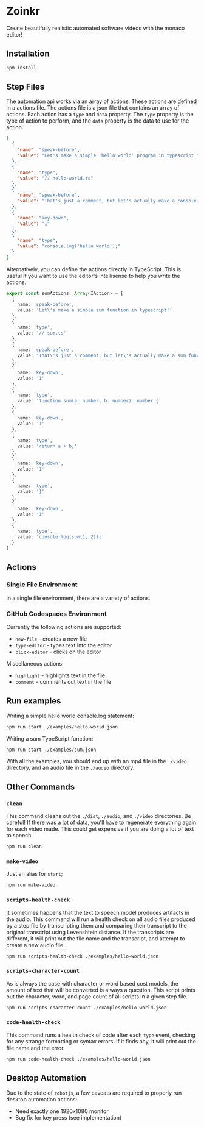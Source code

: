 # Zoinkr

Create beautifully realistic automated software videos with the monaco editor!

## Installation

```bash
npm install
```

## Step Files

The automation api works via an array of actions. These actions are defined in a actions file. The actions file is a json file that contains an array of actions. Each action has a `type` and `data` property. The `type` property is the type of action to perform, and the `data` property is the data to use for the action.

```json
[
  {
    "name": "speak-before",
    "value": "Let's make a simple 'hello world' program in typescript!"
  },
  {
    "name": "type",
    "value": "// hello-world.ts"
  },
  {
    "name": "speak-before",
    "value": "That's just a comment, but let's actually make a console.log statement."
  },
  {
    "name": "key-down",
    "value": "1"
  },
  {
    "name": "type",
    "value": "console.log('hello world');"
  }
]
```

Alternatively, you can define the actions directly in TypeScript. This is useful if you want to use the editor's intellisense to help you write the actions.

```ts
export const sumActions: Array<IAction> = [
  {
    name: 'speak-before',
    value: 'Let\'s make a simple sum function in typescript!'
  },
  {
    name: 'type',
    value: '// sum.ts'
  },
  {
    name: 'speak-before',
    value: 'That\'s just a comment, but let\'s actually make a sum function.'
  },
  {
    name: 'key-down',
    value: '1'
  },
  {
    name: 'type',
    value: 'function sum(a: number, b: number): number {'
  },
  {
    name: 'key-down',
    value: '1'
  },
  {
    name: 'type',
    value: 'return a + b;'
  },
  {
    name: 'key-down',
    value: '1'
  },
  {
    name: 'type',
    value: '}'
  },
  {
    name: 'key-down',
    value: '1'
  },
  {
    name: 'type',
    value: 'console.log(sum(1, 2));'
  }
]
```

## Actions

### Single File Environment

In a single file environment, there are a variety of actions.

### GitHub Codespaces Environment

Currently the following actions are supported:

- `new-file` - creates a new file
- `type-editor` - types text into the editor
- `click-editor` - clicks on the editor

Miscellaneous actions:
- `highlight` - highlights text in the file
- `comment` - comments out text in the file

## Run examples

Writing a simple hello world console.log statement:

```bash
npm run start ./examples/hello-world.json
```

Writing a sum TypeScript function:

```bash
npm run start ./examples/sum.json
```

With all the examples, you should end up with an mp4 file in the `./video` directory, and an audio file in the `./audio` directory.

## Other Commands

### `clean`

This command cleans out the `./dist`, `./audio`, and `./video` directories. Be careful! If there was a lot of data, you'll have to regenerate everything again for each video made. This could get expensive if you are doing a lot of text to speech.

```bash
npm run clean
```

### `make-video`
Just an alias for `start`;

```bash
npm run make-video
```

### `scripts-health-check`

It sometimes happens that the text to speech model produces artifacts in the audio. This command will run a health check on all audio files produced by a step file by transcripting them and comparing their transcript to the original transcript using Levenshtein distance. If the transcripts are different, it will print out the file name and the transcript, and attempt to create a new audio file.

```bash
npm run scripts-health-check ./examples/hello-world.json
```


### `scripts-character-count`

As is always the case with character or word based cost models, the amount of text that will be converted is always a question. This script prints out the character, word, and page count of all scripts in a given step file.

```bash
npm run scripts-character-count ./examples/hello-world.json
```


### `code-health-check`

This command runs a health check of code after each `type` event, checking for any strange formatting or syntax errors. If it finds any, it will print out the file name and the error.

```bash
npm run code-health-check ./examples/hello-world.json
```

## Desktop Automation

Due to the state of `robotjs`, a few caveats are required to properly run desktop automation actions:

- Need exactly one 1920x1080 monitor
- Bug fix for key press (see implementation)